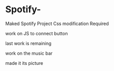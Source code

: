 # Spotify-
Maked Spotify Project
Css modification Required

work on JS to connect button 

last work is remaining 

work on the music bar

made it its picture
